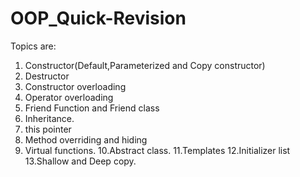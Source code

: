 # OOP_Quick-Revision
Topics are:
1. Constructor(Default,Parameterized and Copy constructor)
2. Destructor
3. Constructor overloading
4. Operator overloading
5. Friend Function and Friend class
6. Inheritance.
7. this pointer
8. Method overriding and hiding
9. Virtual functions.
10.Abstract class.
11.Templates
12.Initializer list
13.Shallow and Deep copy.
